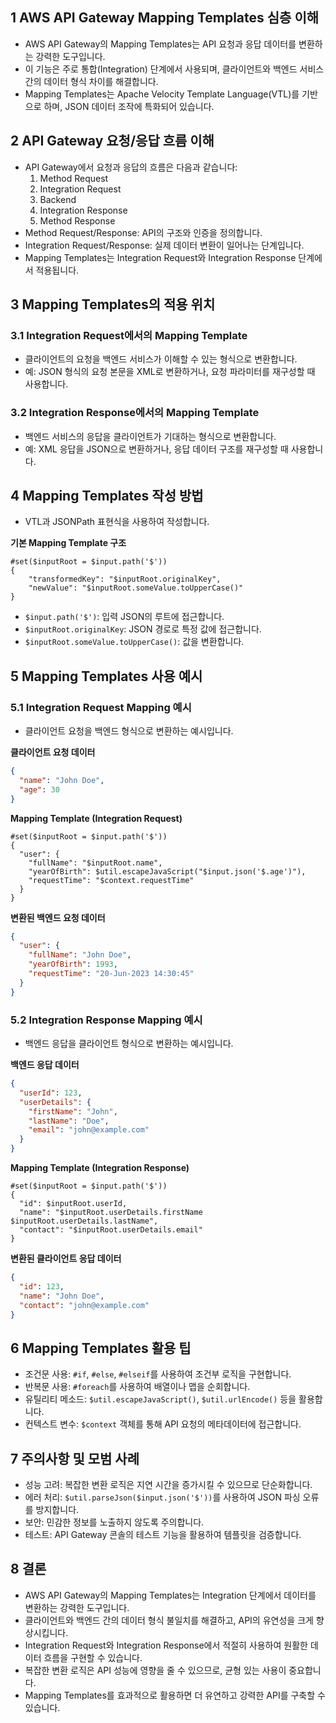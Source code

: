 ## 1 AWS API Gateway Mapping Templates 심층 이해

- AWS API Gateway의 Mapping Templates는 API 요청과 응답 데이터를 변환하는 강력한 도구입니다.
- 이 기능은 주로 통합(Integration) 단계에서 사용되며, 클라이언트와 백엔드 서비스 간의 데이터 형식 차이를 해결합니다.
- Mapping Templates는 Apache Velocity Template Language(VTL)를 기반으로 하며, JSON 데이터 조작에 특화되어 있습니다.



## 2 API Gateway 요청/응답 흐름 이해

- API Gateway에서 요청과 응답의 흐름은 다음과 같습니다:
	1. Method Request
	2. Integration Request
	3. Backend
	4. Integration Response
	5. Method Response
- Method Request/Response: API의 구조와 인증을 정의합니다.
- Integration Request/Response: 실제 데이터 변환이 일어나는 단계입니다.
- Mapping Templates는 Integration Request와 Integration Response 단계에서 적용됩니다.



## 3 Mapping Templates의 적용 위치

### 3.1 Integration Request에서의 Mapping Template

- 클라이언트의 요청을 백엔드 서비스가 이해할 수 있는 형식으로 변환합니다.
- 예: JSON 형식의 요청 본문을 XML로 변환하거나, 요청 파라미터를 재구성할 때 사용합니다.



### 3.2 Integration Response에서의 Mapping Template

- 백엔드 서비스의 응답을 클라이언트가 기대하는 형식으로 변환합니다.
- 예: XML 응답을 JSON으로 변환하거나, 응답 데이터 구조를 재구성할 때 사용합니다.



## 4 Mapping Templates 작성 방법

- VTL과 JSONPath 표현식을 사용하여 작성합니다.



**기본 Mapping Template 구조**

```velocity
#set($inputRoot = $input.path('$'))
{
    "transformedKey": "$inputRoot.originalKey",
    "newValue": "$inputRoot.someValue.toUpperCase()"
}
```

- `$input.path('$')`: 입력 JSON의 루트에 접근합니다.
- `$inputRoot.originalKey`: JSON 경로로 특정 값에 접근합니다.
- `$inputRoot.someValue.toUpperCase()`: 값을 변환합니다.



## 5 Mapping Templates 사용 예시

### 5.1 Integration Request Mapping 예시

- 클라이언트 요청을 백엔드 형식으로 변환하는 예시입니다.



**클라이언트 요청 데이터**

```json
{
  "name": "John Doe",
  "age": 30
}
```



**Mapping Template (Integration Request)**

```velocity
#set($inputRoot = $input.path('$'))
{
  "user": {
    "fullName": "$inputRoot.name",
    "yearOfBirth": $util.escapeJavaScript("$input.json('$.age')"),
    "requestTime": "$context.requestTime"
  }
}
```



**변환된 백엔드 요청 데이터**

```json
{
  "user": {
    "fullName": "John Doe",
    "yearOfBirth": 1993,
    "requestTime": "20-Jun-2023 14:30:45"
  }
}
```



### 5.2 Integration Response Mapping 예시

- 백엔드 응답을 클라이언트 형식으로 변환하는 예시입니다.



**백엔드 응답 데이터**

```json
{
  "userId": 123,
  "userDetails": {
    "firstName": "John",
    "lastName": "Doe",
    "email": "john@example.com"
  }
}
```



**Mapping Template (Integration Response)**

```velocity
#set($inputRoot = $input.path('$'))
{
  "id": $inputRoot.userId,
  "name": "$inputRoot.userDetails.firstName $inputRoot.userDetails.lastName",
  "contact": "$inputRoot.userDetails.email"
}
```



**변환된 클라이언트 응답 데이터**

```json
{
  "id": 123,
  "name": "John Doe",
  "contact": "john@example.com"
}
```



## 6 Mapping Templates 활용 팁

- 조건문 사용: `#if`, `#else`, `#elseif`를 사용하여 조건부 로직을 구현합니다.
- 반복문 사용: `#foreach`를 사용하여 배열이나 맵을 순회합니다.
- 유틸리티 메소드: `$util.escapeJavaScript()`, `$util.urlEncode()` 등을 활용합니다.
- 컨텍스트 변수: `$context` 객체를 통해 API 요청의 메타데이터에 접근합니다.



## 7 주의사항 및 모범 사례

- 성능 고려: 복잡한 변환 로직은 지연 시간을 증가시킬 수 있으므로 단순화합니다.
- 에러 처리: `$util.parseJson($input.json('$'))`를 사용하여 JSON 파싱 오류를 방지합니다.
- 보안: 민감한 정보를 노출하지 않도록 주의합니다.
- 테스트: API Gateway 콘솔의 테스트 기능을 활용하여 템플릿을 검증합니다.



## 8 결론

- AWS API Gateway의 Mapping Templates는 Integration 단계에서 데이터를 변환하는 강력한 도구입니다.
- 클라이언트와 백엔드 간의 데이터 형식 불일치를 해결하고, API의 유연성을 크게 향상시킵니다.
- Integration Request와 Integration Response에서 적절히 사용하여 원활한 데이터 흐름을 구현할 수 있습니다.
- 복잡한 변환 로직은 API 성능에 영향을 줄 수 있으므로, 균형 있는 사용이 중요합니다.
- Mapping Templates를 효과적으로 활용하면 더 유연하고 강력한 API를 구축할 수 있습니다.